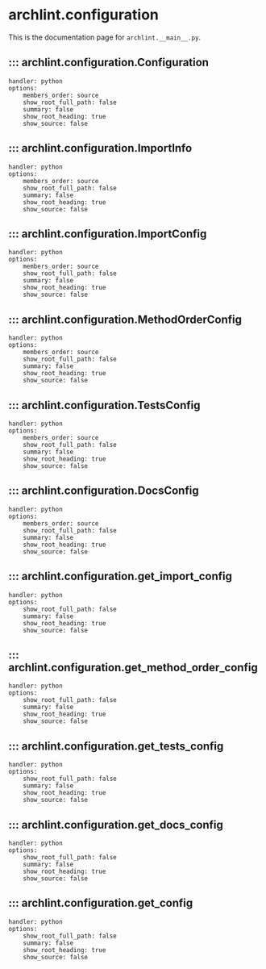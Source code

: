 # archlint.configuration

This is the documentation page for `archlint.__main__.py`.

## ::: archlint.configuration.Configuration
    handler: python
    options:
        members_order: source
        show_root_full_path: false
        summary: false
        show_root_heading: true
        show_source: false

## ::: archlint.configuration.ImportInfo
    handler: python
    options:
        members_order: source
        show_root_full_path: false
        summary: false
        show_root_heading: true
        show_source: false


## ::: archlint.configuration.ImportConfig
    handler: python
    options:
        members_order: source
        show_root_full_path: false
        summary: false
        show_root_heading: true
        show_source: false


## ::: archlint.configuration.MethodOrderConfig
    handler: python
    options:
        members_order: source
        show_root_full_path: false
        summary: false
        show_root_heading: true
        show_source: false


## ::: archlint.configuration.TestsConfig
    handler: python
    options:
        members_order: source
        show_root_full_path: false
        summary: false
        show_root_heading: true
        show_source: false


## ::: archlint.configuration.DocsConfig
    handler: python
    options:
        members_order: source
        show_root_full_path: false
        summary: false
        show_root_heading: true
        show_source: false


## ::: archlint.configuration.get_import_config
    handler: python
    options:
        show_root_full_path: false
        summary: false
        show_root_heading: true
        show_source: false


## ::: archlint.configuration.get_method_order_config
    handler: python
    options:
        show_root_full_path: false
        summary: false
        show_root_heading: true
        show_source: false


## ::: archlint.configuration.get_tests_config
    handler: python
    options:
        show_root_full_path: false
        summary: false
        show_root_heading: true
        show_source: false


## ::: archlint.configuration.get_docs_config
    handler: python
    options:
        show_root_full_path: false
        summary: false
        show_root_heading: true
        show_source: false


## ::: archlint.configuration.get_config
    handler: python
    options:
        show_root_full_path: false
        summary: false
        show_root_heading: true
        show_source: false
